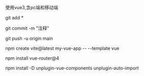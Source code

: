 使用vue3,含pc端和移动端



git add *

git commit -m "注释"

git push -u origin main



npm create vite@latest my-vue-app -- --template vue

npm install vue-router@4

npm install -D unplugin-vue-components unplugin-auto-import